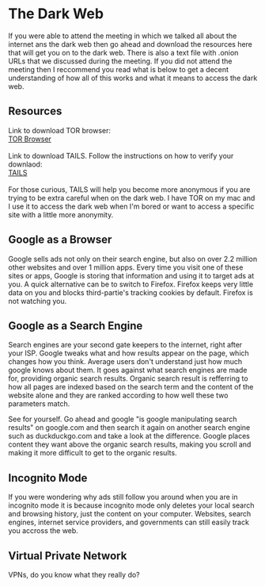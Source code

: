 # The Dark Web

If you were able to attend the meeting in which we talked all about the internet ans the dark web then go ahead and download the resources here that will get you on to the dark web. There is also a text file with .onion URLs that we discussed during the meeting. If you did not attend the meeting then I reccommend you read what is below to get a decent understanding of how all of this works and what it means to access the dark web. <br>

## Resources
Link to download TOR browser:<br>
[TOR Browser](https://www.torproject.org/)<br>
<br>
Link to download TAILS. Follow the instructions on how to verify your downlaod:<br>
[TAILS](https://tails.boum.org/install/)<br>
<br>
For those curious, TAILS will help you become more anonymous if you are trying to be extra careful when on the dark web. I have TOR on my mac and I use it to access the dark web when I'm bored or want to access a specific site with a little more anonymity. <br>

## Google as a Browser
Google sells ads not only on their search engine, but also on over 2.2 million other websites and over 1 million apps. Every time you visit one of these sites or apps, Google is storing that information and using it to target ads at you. A quick alternative can be to switch to Firefox. Firefox keeps very little data on you and blocks third-partie's tracking cookies by default. Firefox is not watching you. <br>

## Google as a Search Engine
Search engines are your second gate keepers to the internet, right after your ISP. Google tweaks what and how results appear on the page, which changes how you think. Average users don't understand just how much google knows about them. It goes against what search engines are made for, providing organic search results. Organic search result is refferring to how all pages are indexed based on the search term and the content of the website alone and they are ranked according to how well these two parameters match. <br>

See for yourself. Go ahead and google "is google manipulating search results" on google.com and then search it again on another search engine such as duckduckgo.com and take a look at the difference. Google places content they want above the organic search results, making you scroll and making it more difficult to get to the organic results. <br>

## Incognito Mode
If you were wondering why ads still follow you around when you are in incognito mode it is because incognito mode only deletes your local search and browsing history, just the content on your computer. Websites, search engines, internet service providers, and governments can still easily track you accross the web. <br>

## Virtual Private Network 
VPNs, do you know what they really do?
